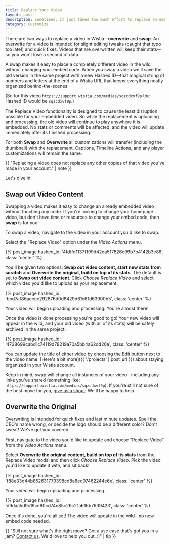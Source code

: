 ```yaml
---
title: Replace Your Video
layout: post
description: Sometimes, it just takes too much effort to replace an embed code in the wild. Calling your developer doesn't always need to happen though, with Wistia's replace video tool!
category: Customize
---
```


There are two ways to replace a video in Wistia--**overwrite** and **swap**. An overwrite
for a video is intended for slight editing tweaks (caught that typo too late!) and
quick fixes. Videos that are overwritten will keep their stats--so you won't
lose a second of data.

A swap makes it easy to place a completely different video in the wild without
changing your embed code. When you swap a video we'll save the old version in
the same project with a new Hashed ID--that magical string of numbers and
letters at the end of a Wistia URL that keeps everything neatly organized
behind-the-scenes.

(So for this video `https://support.wistia.com/medias/sqzcdxvf9p` the Hashed ID
would be `sqzcdxvf9p`.)

The Replace Video functionality is designed to cause the least disruption
possible for your embedded video. So while the replacement is uploading and
processing, the old video will continue to play anywhere it is embedded. No
stats or comments will be affected, and the video will update immediately after
its finished processing.

For both **Swap** and **Overwrite** all customizations will transfer (including
the thumbnail) with the replacement. Captions, Timeline Actions, and any player
customizations will remain the same.

{{ "Replacing a video does not replace any other copies of that video you've made in your account." | note }}

Let's dive in.

## Swap out Video Content

Swapping a video makes it easy to change an already embedded video without
touching any code. If you're looking to change your homepage video, but don't
have time or resources to change your embed code, then **swap** is for you!

To swap a video, navigate to the video in your account you'd like to swap.

Select the "Replace Video" option under the *Video Actions* menu.

{% post_image hashed_id: '4fdffd1137f199d42da517826c99b7b4142b3e88', class: 'center' %}

You'll be given two options: **Swap out video content, start new stats from scratch**
and **Overwrite the original, build on top of its stats**. The default is set to
**Swap out video content**. Click *Choose Replace Video* and select which video
you'd like to upload as your replacement.

{% post_image hashed_id: 'bbd7af86aeeec292876d0d8429d61c61d63900b5', class: 'center' %}

Your video will begin uploading and processing. You're almost there!

Once the video is done processing you're good to go! Your new video will appear
in the wild, and your old video (with all of its stats) will be safely archived
in the same project.

{% post_image hashed_id: '4728699cabd1c74119d78219a70a5bb4a62dd20a', class: 'center' %}

You can update the title of either video by choosing the Edit button next to the
video name. [Here's a bit more]({{ '/projects' | post_url }}) about staying
organized in your Wistia account.

Keep in mind, swap will change all instances of your video--including any links
you've shared (something like: `https://support.wistia.com/medias/sqzcdxvf9p`).
If you're still not sure of the best move for you, [give us a shout](http://wistia.com/support/contact)!
We'll be happy to help.

## Overwrite the Original

Overwriting is intended for quick fixes and last minute updates. Spell the CEO's
name wrong, or decide the logo should be a different color? Don't sweat! We've
got you covered.

First, navigate to the video you'd like to update and choose "Replace Video"
from the *Video Actions* menu.

Select **Overwrite the original content, build on top of its stats** from the
Replace Video modal and then click *Choose Replace Video*. Pick the video you'd
like to update it with, and sit back!

{% post_image hashed_id: 'f88e33d44b852631779398cd8a8ed07462244e6e', class: 'center' %}

Your video will begin uploading and processing.

{% post_image hashed_id: 'd9daa5d9c19ce90cd74e85c26c21a616b7639423', class: 'center' %}

Once it's done, you're all set! The video will update in the wild--no new embed
code needed.

{{ "Still not sure what's the right move? Got a use case that's got you in a jam? [Contact us](http://wistia.com/support/contact). We'd love to help you out. :)" | tip }}
